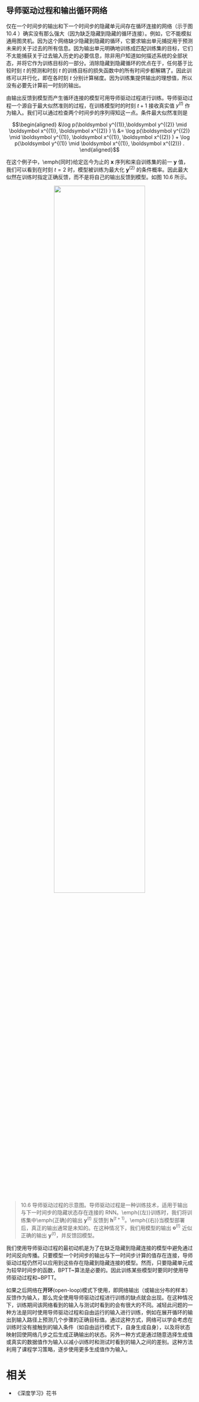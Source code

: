 

## 导师驱动过程和输出循环网络

仅在一个时间步的输出和下一个时间步的隐藏单元间存在循环连接的网络（示于图 10.4 ）确实没有那么强大（因为缺乏隐藏到隐藏的循环连接）。例如，它不能模拟通用图灵机。因为这个网络缺少隐藏到隐藏的循环，它要求输出单元捕捉用于预测未来的关于过去的所有信息。因为输出单元明确地训练成匹配训练集的目标，它们不太能捕获关于过去输入历史的必要信息，除非用户知道如何描述系统的全部状态，并将它作为训练目标的一部分。消除隐藏到隐藏循环的优点在于，任何基于比较时刻 $t$ 的预测和时刻 $t$ 的训练目标的损失函数中的所有时间步都解耦了。因此训练可以并行化，即在各时刻 $t$ 分别计算梯度。因为训练集提供输出的理想值，所以没有必要先计算前一时刻的输出。

由输出反馈到模型而产生循环连接的模型可用导师驱动过程进行训练。导师驱动过程一个源自于最大似然准则的过程，在训练模型时的时刻 $t+1$ 接收真实值 $y^{(t)}$ 作为输入。我们可以通过检查两个时间步的序列得知这一点。条件最大似然准则是


$$\begin{aligned}
 &\log p(\boldsymbol y^{(1)},\boldsymbol y^{(2)} \mid \boldsymbol x^{(1)}, \boldsymbol x^{(2)} ) \\
 &= \log  p(\boldsymbol y^{(2)} \mid \boldsymbol y^{(1)}, \boldsymbol x^{(1)}, \boldsymbol x^{(2)} )  + \log p(\boldsymbol y^{(1)} \mid \boldsymbol x^{(1)}, \boldsymbol x^{(2)}) .
\end{aligned}$$


在这个例子中，\emph{同时}给定迄今为止的 $\boldsymbol x$ 序列和来自训练集的前一 $\boldsymbol y$ 值，我们可以看到在时刻 $t=2$ 时，模型被训练为最大化 $\boldsymbol y^{(2)}$ 的条件概率。因此最大似然在训练时指定正确反馈，而不是将自己的输出反馈到模型。如图 10.6 所示。



<p align="center">
    <img width="70%" height="70%" src="http://images.iterate.site/blog/image/20190718/x8zAhSxsQfl2.png?imageslim">
</p>

> 10.6 导师驱动过程的示意图。导师驱动过程是一种训练技术，适用于输出与下一时间步的隐藏状态存在连接的 RNN。\emph{(左)}训练时，我们将训练集中\emph{正确}的输出 $\boldsymbol y^{(t)}$ 反馈到 $\boldsymbol h^{(t+1)}$。\emph{(右)}当模型部署后，真正的输出通常是未知的。在这种情况下，我们用模型的输出 $\boldsymbol o^{(t)}$ 近似正确的输出 $\boldsymbol y^{(t)}$，并反馈回模型。




我们使用导师驱动过程的最初动机是为了在缺乏隐藏到隐藏连接的模型中避免通过时间反向传播。只要模型一个时间步的输出与下一时间步计算的值存在连接，导师驱动过程仍然可以应用到这些存在隐藏到隐藏连接的模型。然而，只要隐藏单元成为较早时间步的函数，BPTT~算法是必要的。因此训练某些模型时要同时使用导师驱动过程和~BPTT。

如果之后网络在**开环**(open-loop)模式下使用，即网络输出（或输出分布的样本）反馈作为输入，那么完全使用导师驱动过程进行训练的缺点就会出现。在这种情况下，训练期间该网络看到的输入与测试时看到的会有很大的不同。减轻此问题的一种方法是同时使用导师驱动过程和自由运行的输入进行训练，例如在展开循环的输出到输入路径上预测几个步骤的正确目标值。通过这种方式，网络可以学会考虑在训练时没有接触到的输入条件（如自由运行模式下，自身生成自身），以及将状态映射回使网络几步之后生成正确输出的状态。另外一种方式是通过随意选择生成值或真实的数据值作为输入以减小训练时和测试时看到的输入之间的差别。这种方法利用了课程学习策略，逐步使用更多生成值作为输入。



# 相关

- 《深度学习》花书
